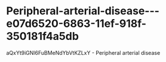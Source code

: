 # Peripheral-arterial-disease---e07d6520-6863-11ef-918f-350181f4a5db
aQxYt9iGNl6FuBMeNdYbVtKZLxY - Peripheral arterial disease
